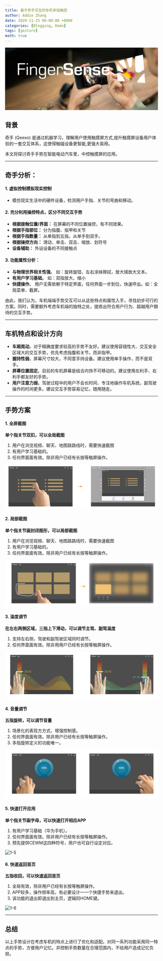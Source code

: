 ```yaml
---
title: 基于奇手交互的车机多指触控
author: Addie Zhang
date: 2020-11-15 06:00:00 +0800
categories: [Blogging, Demo]
tags: [gesture]
math: true
---
```


![bg](/assets/img/sample/05_hand/0_start.png)
## 背景

奇手 (Qeexo) 是通过机器学习，理解用户使用触摸屏方式,提升触摸屏设备用户体验的一套交互体系，这使得触碰设备更智能,更强大易用。

本文将探讨奇手手势在智能电动汽车里，中控触摸屏的应用。

---

## 奇手分析：

#### 1. 虚拟控制模拟现实控制

- 模仿现实生活中的硬件设备，检测用户手指、关节的弯曲和移动。

 
#### 2. 充分利用操控特点，区分不同交互手势

- **根据接触位置/界面：** 在屏幕的不同位置操控，有不同效果。
- **根据手指部位：** 分为指腹、指甲和关节
- **根据手指数量：** 从单指到五指，从单手到双手。
- **根据操控方向：** 滑动、单击、双击、缩放、划符号
- **设备辅助：** 外设设备的不同接触点



#### 3. 功能属性分析：

- **与物理世界相关性强**。 如：旋转旋钮、左右涂抹擦拭，放大镜放大文本。
- **有用户学习基础**。 如：双指放大、缩小
- **快捷操作**。 用户无需依赖于特定界面，任何界面一步到位，快速呼出。如：全局菜单、截屏。

由此，我们认为，车机端端手势交互可以从这些特点和属性入手，寻找初步可行的方案。同时，需要额外考虑车机端的独特之处，提炼出符合用户行为、超越用户期待的交互手势。

---

## 车机特点和设计方向

- **车厢晃动**。对于精确度要求较高的手势不友好。建议使用容错性大、交互安全区域大的交互手势，优先考虑指腹和关节，而非指甲。
- **握持性弱**。屏幕尺寸较大，不同意手持设备。建议使用单手操作，而不是双手。
- **屏幕位置固定**。目前的车机屏幕是结合内饰不可移动的。建议使用左利手、右利手都友好的手势。
- **用户注意力弱**。驾驶过程中的用户不会长时间、专注地操作车机系统，副驾驶操作的时间更多。建议交互手势容易记忆，随用随走。

---


## 手势方案

#### 1. 全屏截图

**单个指关节双扣，可以全局截图**
1. 用户在浏览视频、聊天、地图路路线时，需要快速截图
2. 有用户学习基础的。 
3. 任何界⾯面有效。除⾮⽤户已经有⻓按等触屏操作。


![1-1](/assets/img/sample/05_hand/1_1.png)

#### 2. 局部截图

**单个指关节画封闭图形，可以局部截图**
1. 用户在浏览视频、聊天、地图路路线时，需要快速截图
2. 有用户学习基础的。 
3. 任何界⾯面有效。除⾮⽤户已经有⻓按等触屏操作。


![1-2](/assets/img/sample/05_hand/1_2.png)

#### 3. 温度调节

**在左右两侧区域，三指上下滑动，可以调节主驾、副驾温度**
1. ⽀持左右侧，驾驶和副驾驶区域同时调节。 
2. 任何界⾯面有效。除⾮⽤用户已经有⻓按等触屏操作。 


![1-4](/assets/img/sample/05_hand/1_3.png)


#### 4. ⾳量调节

**五指旋转，可以调节⾳量**
1. 场景化的表现⽅方式，增强控制感。 
2. 任何界⾯面有效。除⾮⽤户已经有长按等触屏操作。 
3. 多指旋转定义的功能唯⼀。 


![1-4](/assets/img/sample/05_hand/1_4.png)

#### 5. 快速打开应⽤

**单个指关节画字⺟，可以快速打开相应APP**
1. 有用户学习基础（华为手机）。 
2. 任何界⾯面有效。除⾮用户已经有⻓按等触屏操作。 
3. 预先提供CEWM这四种符号，⽤户也可自行设定对应。 


![1-5](/assets/img/sample/05_hand/1_5.png)


#### 6. 快速返回⾸⻚

**五指收回，可以快速返回⾸页**
1. 全局有效，除⾮⽤户已经有长按等触屏操作。 
2. APP较多，操作频率⾼，有必要设计⼀一个快捷⼿势来退出。 
3. 该功能的退出即退出到主页，逻辑同HOME键。


![1-6](/assets/img/sample/05_hand/1_6.png)



---


## 总结
以上⼿势设计在考虑⻋机的特点上进⾏了优化和适配。对同⼀系列功能采⽤同⼀特点的⼿势，⽅便⽤户记忆。并控制⼿势数量在合理范围内，不给⽤户造成记忆负担。
